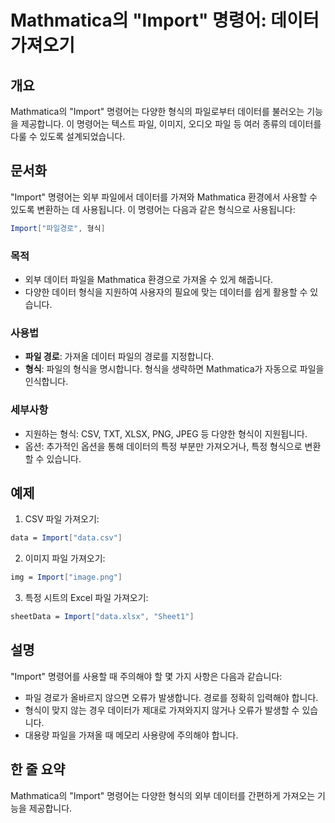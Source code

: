 <!--
Meta Description: # Mathmatica의 "Import" 명령어: 데이터 가져오기 ## 개요 Mathmatica의 "Import" 명령어는 다양한 형식의 파일로부터 데이터를 불러오는 기능을 제공합니다. 이 명령어는 텍스트 파일, 이미지, 오디오 파일 등 여러 종류의 데이터를 다룰 수 ...
Meta Keywords: import, 명령어는, 데이터를, 데이터, 가져오기
-->

# Mathmatica의 "Import" 명령어: 데이터 가져오기

## 개요
Mathmatica의 "Import" 명령어는 다양한 형식의 파일로부터 데이터를 불러오는 기능을 제공합니다. 이 명령어는 텍스트 파일, 이미지, 오디오 파일 등 여러 종류의 데이터를 다룰 수 있도록 설계되었습니다.

## 문서화
"Import" 명령어는 외부 파일에서 데이터를 가져와 Mathmatica 환경에서 사용할 수 있도록 변환하는 데 사용됩니다. 이 명령어는 다음과 같은 형식으로 사용됩니다:

```mathematica
Import["파일경로", 형식]
```

### 목적
- 외부 데이터 파일을 Mathmatica 환경으로 가져올 수 있게 해줍니다.
- 다양한 데이터 형식을 지원하여 사용자의 필요에 맞는 데이터를 쉽게 활용할 수 있습니다.

### 사용법
- **파일 경로**: 가져올 데이터 파일의 경로를 지정합니다.
- **형식**: 파일의 형식을 명시합니다. 형식을 생략하면 Mathmatica가 자동으로 파일을 인식합니다.

### 세부사항
- 지원하는 형식: CSV, TXT, XLSX, PNG, JPEG 등 다양한 형식이 지원됩니다.
- 옵션: 추가적인 옵션을 통해 데이터의 특정 부분만 가져오거나, 특정 형식으로 변환할 수 있습니다.

## 예제
1. CSV 파일 가져오기:
```mathematica
data = Import["data.csv"]
```

2. 이미지 파일 가져오기:
```mathematica
img = Import["image.png"]
```

3. 특정 시트의 Excel 파일 가져오기:
```mathematica
sheetData = Import["data.xlsx", "Sheet1"]
```

## 설명
"Import" 명령어를 사용할 때 주의해야 할 몇 가지 사항은 다음과 같습니다:
- 파일 경로가 올바르지 않으면 오류가 발생합니다. 경로를 정확히 입력해야 합니다.
- 형식이 맞지 않는 경우 데이터가 제대로 가져와지지 않거나 오류가 발생할 수 있습니다.
- 대용량 파일을 가져올 때 메모리 사용량에 주의해야 합니다.

## 한 줄 요약
Mathmatica의 "Import" 명령어는 다양한 형식의 외부 데이터를 간편하게 가져오는 기능을 제공합니다.